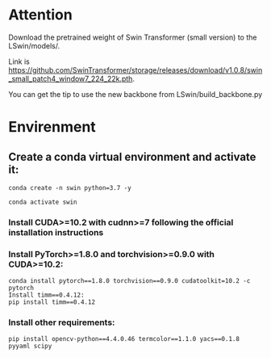 # Attention
  Download the pretrained weight of Swin Transformer (small version) to the LSwin/models/.
  
  Link is https://github.com/SwinTransformer/storage/releases/download/v1.0.8/swin_small_patch4_window7_224_22k.pth.

  You can get the tip to use the new backbone from LSwin/build_backbone.py

  # Envirenment

  ## Create a conda virtual environment and activate it:
    conda create -n swin python=3.7 -y
    
    conda activate swin
  ### Install CUDA>=10.2 with cudnn>=7 following the official installation instructions
  
  ### Install PyTorch>=1.8.0 and torchvision>=0.9.0 with CUDA>=10.2:
  
    conda install pytorch==1.8.0 torchvision==0.9.0 cudatoolkit=10.2 -c pytorch
    Install timm==0.4.12:
    pip install timm==0.4.12
    
 ### Install other requirements:
    pip install opencv-python==4.4.0.46 termcolor==1.1.0 yacs==0.1.8 pyyaml scipy
